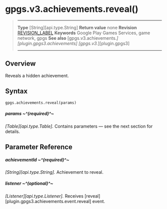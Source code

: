 # gpgs.v3.achievements.reveal()

> --------------------- ------------------------------------------------------------------------------------------
> __Type__              [String][api.type.String]
> __Return value__      none
> __Revision__          [REVISION_LABEL](REVISION_URL)
> __Keywords__          Google Play Games Services, game network, gpgs
> __See also__          [gpgs.v3.achievements.*][plugin.gpgs3.achievements]
>                       [gpgs.v3.*][plugin.gpgs3]
> --------------------- ------------------------------------------------------------------------------------------

## Overview

Reveals a hidden achievement.

## Syntax

	gpgs.achievements.reveal(params)

##### params ~^(required)^~
_[Table][api.type.Table]._ Contains parameters — see the next section for details.

## Parameter Reference

##### achievementId ~^(required)^~
_[String][api.type.String]._ Achievement to reveal.

##### listener ~^(optional)^~
_[Listener][api.type.Listener]._ Receives [reveal][plugin.gpgs3.achievements.event.reveal] event.
